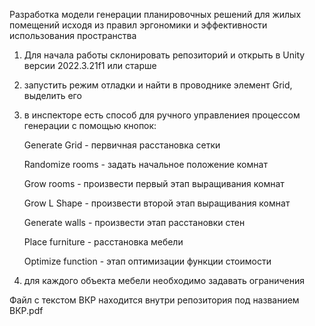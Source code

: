 Разработка модели генерации планировочных решений для жилых помещений исходя из правил эргономики и эффективности использования пространства
1) Для начала работы склонировать репозиторий и открыть в Unity версии 2022.3.21f1 или старше
2) запустить режим отладки и найти в проводнике элемент Grid, выделить его
3) в инспекторе есть способ для ручного управлениея процессом генерации с помощью кнопок:

    Generate Grid - первичная расстановка сетки

    Randomize rooms - задать начальное положение комнат
  
    Grow rooms - произвести первый этап выращивания комнат 
  
    Grow L Shape - произвести второй этап выращивания комнат 
  
    Generate walls - произвести этап расстановки стен
    
    Place furniture - расстановка мебели
  
    Optimize function - этап оптимизации функции стоимости
    
5) для каждого объекта мебели необходимо задавать ограничения

Файл с текстом ВКР находится внутри репозитория под названием ВКР.pdf


  

